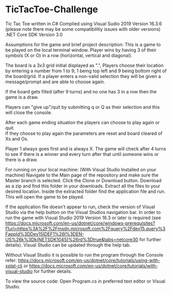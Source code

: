# TicTacToe-Challenge
Tic Tac Toe 
written in C#
Complied using Visual Sudio 2019
Version 16.3.6 (please note there may be some compatibilitiy issues with older versions)
.NET Core SDK Version 3.0

Assumptions for the game and brief project description:
This is a game to be played on the local terminal window.
Player wins by having 3 of their symbols (X or O) in a row (horizontal, vertical and diagonal).

The board is a 3x3 grid initial displayed as ".", Players choose their location by entering a number from 1 to 9,
1 being top left  and 9 being bottom right of the board/grid.
⁭If a player enters a non-valid selection they will be given a message/prompt and are able to choose again. 

If the board gets filled (after 9 turns) and no one has 3 in a row then the game is a draw.

Players can "give up"/quit by submitting q or Q as their selection and this will close the console.

After each game ending situation the players can choose to play again or quit.  
If they choose to play again the parameters are reset and board cleared of Xs and Os.

Player 1 always goes first and is always X.
The game will check after 4 turns to see if there is a winner and every turn after that until someone wins or there is a draw.

For running on your local machine:
(With Visual Studio Installed on your machine)
Navigate to the Main page of the repository and make sure the Master branch is selected. Click the Clone or Download button.
  Download as a zip and find this folder in your downloads. 
  Extract all the files to your desired location.
  Inside the extracted folder find the application file and run.
  This will open the game to be played.
  
  If the application file doesn't appear to run, check the version of Visual Studio via the help button on the Visual Studios navigation bar.
  In order to run the game with Visual Studio 2019 Version 16.3 or later is required (see https://docs.microsoft.com/en-us/dotnet/core/windows-prerequisites?f1url=https%3A%2F%2Fmsdn.microsoft.com%2Fquery%2Fdev15.query%3FappId%3DDev15IDEF1%26l%3DEN-US%26k%3Dk(NETSDK1045)%26rd%3Dtrue&tabs=netcore30 for further details).
  Visual Studio can be updated through the help tab.
  
Without Visual Studio it is possible to run the program through the Console refer: https://docs.microsoft.com/en-us/dotnet/core/tutorials/using-with-xplat-cli  or https://docs.microsoft.com/en-us/dotnet/core/tutorials/with-visual-studio for further details.

To view the source code:
  Open Program.cs in preferred text editor or Visual Studio.
